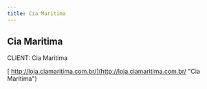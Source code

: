 ```yaml
---
title: Cia Maritima
---
```


## Cia Maritima

CLIENT: Cia Maritima

[ http://loja.ciamaritima.com.br/](http://loja.ciamaritima.com.br/ "Cia Maritima")
